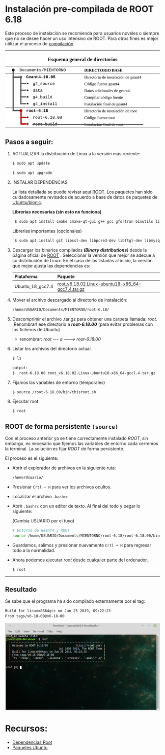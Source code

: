 # Instalación pre-compilada de ROOT 6.18

Este proceso de instalación se recomienda para usuarios noveles o siempre que no se desee hacer un uso intensivo de ROOT. Para otros fines es mejor utilizar el proceso de [compilación](/ROOT/install_ROOT.md).

------



![](images/dir_binary.png)

## Pasos a seguir:

1. ACTUALIZAR la distribución de Linux a la versión más reciente:

   ```bash
   $ sudo apt update
   ```

   ```bash
   $ sudo apt upgrade
   ```

2. INSTALAR DEPENDENCIAS

   La lista detallada se puede revisar aquí [ROOT](https://root.cern.ch/build-prerequisites). Los paquetes han sido cuidadosamente revisados de acuerdo a base de datos de paquetes de [Ubuntu/bionic](https://packages.ubuntu.com/).

   **Librerías necesarias (sin esto no funciona)**

   ```bash
	$ sudo apt install cmake cmake-qt-gui g++ gcc gfortran binutils libx11-dev libxpm-dev libxft-dev libxext-dev libpng-dev libpng++-dev libjpeg-dev
   ```
   
   Librerías importantes (opcionales)

   ```bash
	$ sudo apt install git libssl-dev libpcre3-dev libftgl-dev libmysqlclient-dev libfftw3-dev libcfitsio-dev graphviz-dev libavahi-compat-libdnssd-dev libldap2-dev python-dev libxml2-dev libkrb5-dev libgsl23 libgsl-dev
   ```
   
3. Descargar los binarios compilados ***(Binary distributions)*** desde la página oficial de [ROOT](https://root.cern.ch/downloading-root) . Seleccionar la versión que mejor se adecue a su distribución de Linux. En el caso de las listadas al inicio, la versión que mejor ajusta las dependencias es:

   
   | Plataforma       | Paquete   |
   | ---------------- | --------- |
   | Ubuntu_18_gcc7.4 | [root_v6.18.02.Linux-ubuntu18-x86_64-gcc7.4.tar.gz](https://root.cern/download/root_v6.18.02.Linux-ubuntu18-x86_64-gcc7.4.tar.gz) |
   
4. Mover el archivo descargado al directorio de instalación:

   ```bash
   /home/USUARIO/Documents/MIENTORNO/root-6.18/
   ```

5. Descomprimir el archivo .tar.gz para obtener una carpeta llamada: *root*. ¡Renombrar! ese directorio a ***root-6.18.00*** (para evitar problemas con los ficheros de Ubuntu)

   * renombrar: *root --- a ---> root-6.18.00*

6. Listar los archivos del directorio actual.

   ```bash
   $ ls 
   ```

   ```bash
   output:
   $  root-6.18.00 root_v6.18.02.Linux-ubuntu18-x86_64-gcc7.4.tar.gz
   ```

7. Fijamos las variables de entorno (temporales)

   ```bash
   $ source /root-6.18.00/bin/thisroot.sh
   ```

8. Ejecutar root:

   ```bash
   $ root
   ```

   

## ROOT de forma persistente `(source)`

Con el proceso anterior ya se tiene correctamente instalado *ROOT*, sin embargo, es necesario que fijemos las variables de entorno cada cerremos la terminal. La solución es fijar *ROOT* de forma persistente.

El proceso es el siguiente:

- Abrir el explorador de archivos en la siguiente ruta:

  ```bash
  /home/Usuario/
  ```

- Presionar `Crtl + H` para ver los archivos ocultos.

- Localizar el archivo `.bashrc`

- Abrir `.bashrc` con un editor de texto. Al final del todo y pegar lo siguiente:

  (Cambia USUARIO por el tuyo)

  ```bash
  # Entorno de Geant4 y ROOT
  source /home/USUARIO/Documents/MIENTORNO/root-6.18/root-6.18.00/bin/thisroot.sh
  ```

- Guardamos, salimos y presionar nuevamente `Crtl + H` para regresar todo a la normalidad.

- Ahora podemos ejecutar *root* desde cualquier parte del ordenador.

  ```bash
  $ root
  ```

---

## Resultado

Se sabe que el programa ha sido compilado externamente por el tag:

```bash
Build for linuxx8664gcc on Jun 25 2019, 09:22:23
From tags/v6-18-00@v6-18-00
```

![](images/binary_root.png)



# Recursos:

* [Dependencias Root](https://root.cern.ch/build-prerequisites)
* [Paquetes Ubuntu](https://packages.ubuntu.com/)
